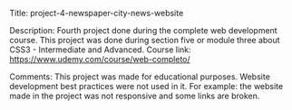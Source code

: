 Title: project-4-newspaper-city-news-website

Description: Fourth project done during the complete web development course. This project was done during section five or module three about CSS3 - Intermediate and Advanced. Course link: https://www.udemy.com/course/web-completo/

Comments: This project was made for educational purposes. Website development best practices were not used in it. For example: 
the website made in the project was not responsive and some links are broken.